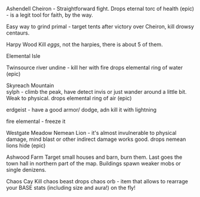 Ashendell
  Cheiron - Straightforward fight.
    Drops eternal torc of health (epic) - is a legit tool for faith, by the way.
    
  Easy way to grind primal - target tents after victory over Cheiron, kill drowsy centaurs.

Harpy Wood 
  Kill *eggs*, not the harpies, there is about 5 of them.

Elemental Isle

  Twinsource river
    undine - kill her with fire
      drops elemental ring of water (epic)
  
  Skyreach Mountain  
    sylph - climb the peak, have detect invis or just wander around a little bit. Weak to physical.
      drops elemental ring of air (epic)

  erdgeist - have a good armor/ dodge, adn kill it with lightning

  fire elemental - freeze it
  
Westgate Meadow
  Nemean Lion - it's almost invulnerable to physical damage, mind blast or other indirect damage works good.
    drops nemean lions hide (epic)
  
Ashwood Farm
  Target small houses and barn, burn them. Last goes the town hall in northern part of the map.
  Buildings spawn weaker mobs or single denizens.
  
Chaos Cay
  Kill chaos beast
    drops chaos orb - item that allows to rearrage your BASE stats (including size and aura!) on the fly!

     
